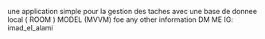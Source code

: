 une application simple pour la gestion des taches 
avec une base de donnee local ( ROOM )
MODEL (MVVM)
foe any other information DM ME IG: imad_el_alami
